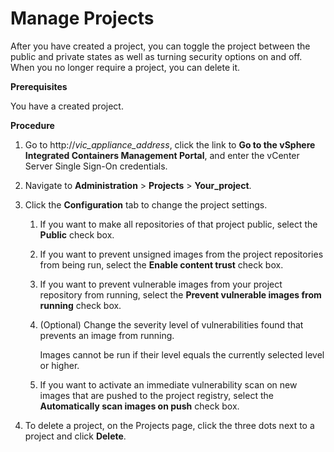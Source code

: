 # Manage Projects #

After you have created a project, you can toggle the project between the public and private states as well as turning security options on and off. When you no longer require a project, you can delete it.

**Prerequisites**

You have a created project.

**Procedure**

1. Go to http://<i>vic_appliance_address</i>, click the link to **Go to the vSphere Integrated Containers Management Portal**, and enter the vCenter Server Single Sign-On credentials.
2. Navigate to **Administration** > **Projects** > **Your_project**.
4. Click the **Configuration** tab to change the project settings.
	1. If you want to make all repositories of that project public, select the **Public** check box.
	2. If you want to prevent unsigned images from the project repositories from being run, select the **Enable content trust** check box.
	3. If you want to prevent vulnerable images from your project repository from running, select the **Prevent vulnerable images from running** check box.
	4. (Optional) Change the severity level of vulnerabilities found that prevents an image from running.
	
		Images cannot be run if their level equals the currently selected level or higher.
	5. If you want to activate an immediate vulnerability scan on new images that are pushed to the project registry, select the **Automatically scan images on push** check box.

5.  To delete a project, on the Projects page, click the three dots next to a project and click **Delete**.

  


